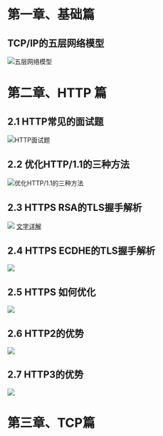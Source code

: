 # 第一章、基础篇
## TCP/IP的五层网络模型
![五层网络模型](https://cdn.jsdelivr.net/gh/jsdevin/imgBed/img/202205142140282.png)

# 第二章、HTTP 篇
## 2.1 HTTP常见的面试题  
![HTTP面试题](https://cdn.jsdelivr.net/gh/jsdevin/imgBed/img/202205142141973.png)

## 2.2 优化HTTP/1.1的三种方法
![优化HTTP/1.1的三种方法](https://cdn.jsdelivr.net/gh/jsdevin/imgBed/img/202205142141818.png)

## 2.3 HTTPS RSA的TLS握手解析
![](https://cdn.jsdelivr.net/gh/jsdevin/imgBed/img/202205172045966.png)
[文字详解](02-HTTP篇/2.3%20RSA文字解析.md)

## 2.4 HTTPS ECDHE的TLS握手解析
![](https://cdn.jsdelivr.net/gh/jsdevin/imgBed/img/202205152124201.png)

## 2.5 HTTPS 如何优化 
![](https://cdn.jsdelivr.net/gh/jsdevin/imgBed/img/202205172041103.png)

## 2.6 HTTP2的优势
![](https://cdn.jsdelivr.net/gh/jsdevin/imgBed/img/202205172042866.png)

## 2.7 HTTP3的优势
![](https://cdn.jsdelivr.net/gh/jsdevin/imgBed/img/202205172042306.png) 

# 第三章、TCP篇